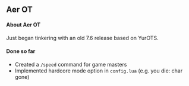 ## Aer OT

#### About Aer OT
Just began tinkering with an old 7.6 release based on YurOTS.



#### Done so far
* Created a `/speed` command for game masters
* Implemented hardcore mode option in `config.lua` (e.g. you die: char gone)
